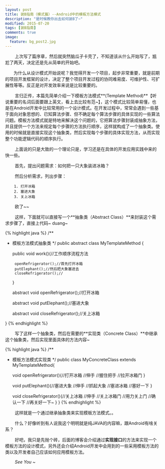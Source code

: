 ```yaml
---
layout: post
title: 装B指南（模式篇）--Android中的模板方法模式
description: "是时候教你出去如何装B了~"
modified: 2015-07-20
tags: [装B指南]
comments: true
image:
  feature: bg_post2.jpg
---
```


 
&nbsp;&nbsp;&nbsp;&nbsp;&nbsp;&nbsp;&nbsp;
上次写了篇序章，然后就突然脑瓜子卡壳了，不知道该从什么开始写了，尴尬了两天，决定还是先从简单的开始吧。

&nbsp;&nbsp;&nbsp;&nbsp;&nbsp;&nbsp;&nbsp;为什么从设计模式开始说呢？我觉得开发一个项目，起步非常重要，就是前期的项目开发框架的设计，决定了整个项目开发过程的协同难易度、可维护性、可扩展性等等。反正是对开发效率来说是比较重要的。

&nbsp;&nbsp;&nbsp;&nbsp;&nbsp;&nbsp;&nbsp;
言归正传，本篇先简单介绍一下模板方法模式**(Template Method)**【听说重要的名词后面要跟上英文，看上去比较有范~】，这个模式比较简单易懂，也是在Android开发中比较常用的一个设计模式。在开发过程中，常常会遇到一些基于面向对象思想的、已知算法步骤、但不确定每个算法步骤的具体实现的一些算法问题。模板方法模式就是特地来解决这个问题的，它把算法步骤封装成抽象方法，并且提供一个方法来规定每个步骤的方法执行顺序，这样就构成了一个抽象类。使用的时候就是直接实现这个抽象类，然后实现每个步骤的具体实现方法，从而实现整个功能逻辑代码的顺序执行。

&nbsp;&nbsp;&nbsp;&nbsp;&nbsp;&nbsp;&nbsp;
上面说的只是大致的一个理论只是，学习还是在具体的开发应用实践中来的快一些。

&nbsp;&nbsp;&nbsp;&nbsp;&nbsp;&nbsp;&nbsp;
首先，提出问题需求：如何把一只大象装进冰箱？

&nbsp;&nbsp;&nbsp;&nbsp;&nbsp;&nbsp;&nbsp;
然后分析需求，列出步骤：

		1. 打开冰箱
		2. 塞进大象
		3. 关上冰箱

&nbsp;&nbsp;&nbsp;&nbsp;&nbsp;&nbsp;&nbsp;
欧了~~

&nbsp;&nbsp;&nbsp;&nbsp;&nbsp;&nbsp;&nbsp;
这样，下面就可以直接写一个**抽象类（Abstract Class）**来封装这个需求步骤了，直接上代码~ duang~
 
{% highlight java %}
/**
 * 模板方法模式抽象类
 */
public abstract class MyTemplateMethod {

	public void work(){//工作顺序流程方法

		openRefrigerator();//首先打开冰箱
		putElephant();//然后把大象塞进去
		closeRefrigerator();//
		
	}

	abstract void openRefrigerator();//打开冰箱

	abstract void putElephant();//塞进大象

	abstract void closeRefrigerator();//关上冰箱

}
{% endhighlight %}

&nbsp;&nbsp;&nbsp;&nbsp;&nbsp;&nbsp;&nbsp;
写了这样一个抽象类，然后在需要的**实现类（Concrete Class）**中继承这个抽象类，然后实现里面具体的方法内容~

{% highlight java %}
/**
 * 模板方法模式实现类
 */
public class MyConcreteClass extends  MyTemplateMethod{
	
	 void openRefrigerator(){//打开冰箱
		 //伸手
		 //握住把手
		 //拉开冰箱门
	 }

	 void putElephant(){//塞进大象
		 //伸手
		 //抓起大象
		 //塞进冰箱
		 //塞好一下
	 }

	 void closeRefrigerator(){//关上冰箱
		 //伸手
		 //关上冰箱门
		 //用力关上门
		 //确认一下
		 //再关好一下~
	 }
}
{% endhighlight %}
 
&nbsp;&nbsp;&nbsp;&nbsp;&nbsp;&nbsp;&nbsp;
这样就是一个通过继承抽象类来实现模板方法模式。。

&nbsp;&nbsp;&nbsp;&nbsp;&nbsp;&nbsp;&nbsp;
什么？好像听到有人说我这个明明就是纯JAVA的内容嘛，跟Android有啥关系？

&nbsp;&nbsp;&nbsp;&nbsp;&nbsp;&nbsp;&nbsp;
好吧，我只是先抛个砖，后面的博客会介绍通过**实现接口**的方法来实现一个模板方法的设计模式，另外还会介绍Android开发中会用到的一些采用模板方法的类以及开发者自己应该如何应用模板方法。

&nbsp;&nbsp;&nbsp;&nbsp;&nbsp;&nbsp;&nbsp;
*See You ~*